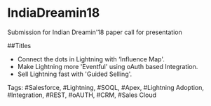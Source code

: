 # IndiaDreamin18
Submission for Indian Dreamin'18 paper call for presentation

##Titles
+ Connect the dots in Lightning with ‘Influence Map'.
+ Make Lightning more 'Eventful' using oAuth based Integration.
+ Sell Lightning fast with 'Guided Selling'.


Tags:
#Salesforce, #Lightning, #SOQL, #Apex, #Lightning Adoption, #Integration, #REST, #oAUTH, #CRM, #Sales Cloud
